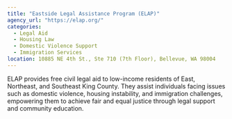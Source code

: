 ```yaml
---
title: "Eastside Legal Assistance Program (ELAP)"
agency_url: "https://elap.org/"
categories:
  - Legal Aid
  - Housing Law
  - Domestic Violence Support
  - Immigration Services
location: 10885 NE 4th St., Ste 710 (7th Floor), Bellevue, WA 98004
---
```

ELAP provides free civil legal aid to low-income residents of East, Northeast, and Southeast King County. They assist individuals facing issues such as domestic violence, housing instability, and immigration challenges, empowering them to achieve fair and equal justice through legal support and community education.
